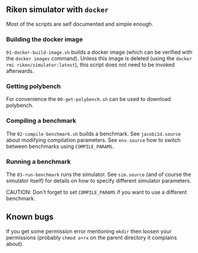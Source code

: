 ## Riken simulator with `docker`
Most of the scripts are self documented and simple enough.

### Building the docker image
`01-docker-build-image.sh` builds a docker image (which can be
verified with the `docker images` command).  Unless this image is
deleted (using the `docker rmi riken/simulator:latest`), this script
does not need to be invoked afterwards.

### Getting polybench
For convenience the `00-get-polybench.sh` can be used to download
polybench.

### Compiling a benchmark
The `02-compile-benchmark.sh` builds a benchmark. See
`jacobi1d.source` about modifying compilation parameters.  See
`env.source` how to switch between benchmarks using `COMPILE_PARAMS`.

### Running a benchmark
The `03-run-benchmark` runs the simulator.  See `sim.source` (and of
course the simulator itself) for details on how to specify different
simulator parameters.

CAUTION: Don't forget to set `COMPILE_PARAMS` if you want to use a
different benchmark.

## Known bugs
If you get some permission error mentioning `mkdir` then loosen your
permissions (probably `chmod o+rx` on the parent directory it
complains about).
